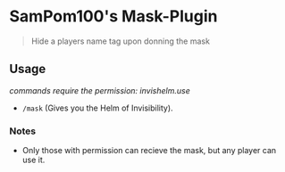 # SamPom100's Mask-Plugin
> Hide a players name tag upon donning the mask


## Usage
*commands require the permission: invishelm.use*
- `/mask`  (Gives you the Helm of Invisibility).

### Notes
- Only those with permission can recieve the mask, but any player can use it.
